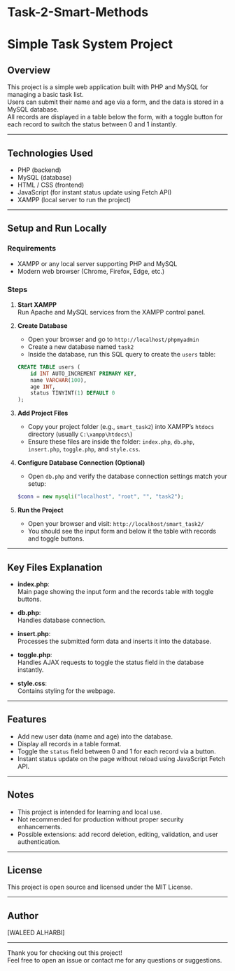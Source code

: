 # Task-2-Smart-Methods
# Simple Task System Project

## Overview

This project is a simple web application built with PHP and MySQL for managing a basic task list.  
Users can submit their name and age via a form, and the data is stored in a MySQL database.  
All records are displayed in a table below the form, with a toggle button for each record to switch the status between 0 and 1 instantly.

---

## Technologies Used

- PHP (backend)
- MySQL (database)
- HTML / CSS (frontend)
- JavaScript (for instant status update using Fetch API)
- XAMPP (local server to run the project)

---

## Setup and Run Locally

### Requirements

- XAMPP or any local server supporting PHP and MySQL
- Modern web browser (Chrome, Firefox, Edge, etc.)

### Steps

1. **Start XAMPP**  
   Run Apache and MySQL services from the XAMPP control panel.

2. **Create Database**  
   - Open your browser and go to `http://localhost/phpmyadmin`  
   - Create a new database named `task2`  
   - Inside the database, run this SQL query to create the `users` table:

    ```sql
    CREATE TABLE users (
        id INT AUTO_INCREMENT PRIMARY KEY,
        name VARCHAR(100),
        age INT,
        status TINYINT(1) DEFAULT 0
    );
    ```

3. **Add Project Files**  
   - Copy your project folder (e.g., `smart_task2`) into XAMPP’s `htdocs` directory (usually `C:\xampp\htdocs\`)  
   - Ensure these files are inside the folder: `index.php`, `db.php`, `insert.php`, `toggle.php`, and `style.css`.

4. **Configure Database Connection (Optional)**  
   - Open `db.php` and verify the database connection settings match your setup:

    ```php
    $conn = new mysqli("localhost", "root", "", "task2");
    ```

5. **Run the Project**  
   - Open your browser and visit: `http://localhost/smart_task2/`  
   - You should see the input form and below it the table with records and toggle buttons.

---

## Key Files Explanation

- **index.php**:  
  Main page showing the input form and the records table with toggle buttons.

- **db.php**:  
  Handles database connection.

- **insert.php**:  
  Processes the submitted form data and inserts it into the database.

- **toggle.php**:  
  Handles AJAX requests to toggle the status field in the database instantly.

- **style.css**:  
  Contains styling for the webpage.

---

## Features

- Add new user data (name and age) into the database.
- Display all records in a table format.
- Toggle the `status` field between 0 and 1 for each record via a button.
- Instant status update on the page without reload using JavaScript Fetch API.

---

## Notes

- This project is intended for learning and local use.  
- Not recommended for production without proper security enhancements.  
- Possible extensions: add record deletion, editing, validation, and user authentication.

---

## License

This project is open source and licensed under the MIT License.

---

## Author

[WALEED ALHARBI]

---

Thank you for checking out this project!  
Feel free to open an issue or contact me for any questions or suggestions.
